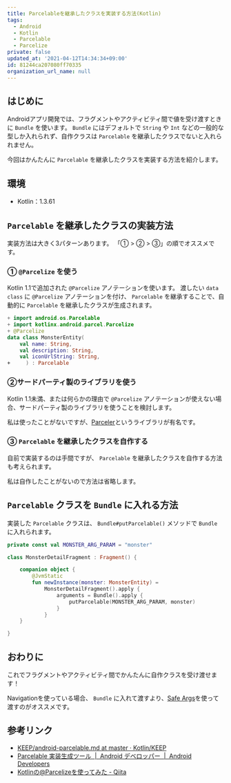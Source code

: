 ```yaml
---
title: Parcelableを継承したクラスを実装する方法(Kotlin)
tags:
  - Android
  - Kotlin
  - Parcelable
  - Parcelize
private: false
updated_at: '2021-04-12T14:34:34+09:00'
id: 81244ca207080ff70335
organization_url_name: null
---
```

## はじめに

Androidアプリ開発では、フラグメントやアクティビティ間で値を受け渡すときに `Bundle` を使います。
`Bundle` にはデフォルトで `String` や `Int` などの一般的な型しか入れられず、自作クラスは `Parcelable` を継承したクラスでないと入れられません。

今回はかんたんに `Parcelable` を継承したクラスを実装する方法を紹介します。

## 環境

- Kotlin：1.3.61

## `Parcelable` を継承したクラスの実装方法

実装方法は大きく3パターンあります。
「① > ② > ③」の順でオススメです。

### ① `@Parcelize` を使う

Kotlin 1.1で追加された `@Parcelize` アノテーションを使います。
渡したい `data class` に `@Parcelize` アノテーションを付け、 `Parcelable` を継承することで、自動的に `Parcelable` を継承したクラスが生成されます。

```diff_kotlin:MonsterEntity.kt
+ import android.os.Parcelable
+ import kotlinx.android.parcel.Parcelize
+ @Parcelize
data class MonsterEntity(
    val name: String,
    val description: String,
    val iconUrlString: String,
+     ) : Parcelable
```

### ②サードパーティ製のライブラリを使う

Kotlin 1.1未満、または何らかの理由で `@Parcelize` アノテーションが使えない場合、サードパーティ製のライブラリを使うことを検討します。

私は使ったことがないですが、[Parceler](https://github.com/johncarl81/parceler)というライブラリが有名です。

### ③ `Parcelable` を継承したクラスを自作する

自前で実装するのは手間ですが、 `Parcelable` を継承したクラスを自作する方法も考えられます。

私は自作したことがないので方法は省略します。

## `Parcelable` クラスを `Bundle` に入れる方法

実装した `Parcelable` クラスは、 `Bundle#putParcelable()` メソッドで `Bundle` に入れられます。

```kotlin:MonsterDetailFragment.kt
private const val MONSTER_ARG_PARAM = "monster"

class MonsterDetailFragment : Fragment() {

    companion object {
        @JvmStatic
        fun newInstance(monster: MonsterEntity) =
            MonsterDetailFragment().apply {
                arguments = Bundle().apply {
                    putParcelable(MONSTER_ARG_PARAM, monster)
                }
            }
    }

}
```

## おわりに

これでフラグメントやアクティビティ間でかんたんに自作クラスを受け渡せます！

Navigationを使っている場合、 `Bundle` に入れて渡すより、[Safe Args](https://developer.android.com/guide/navigation/navigation-pass-data?hl=ja#Safe-args)を使って渡すのがオススメです。

## 参考リンク

- [KEEP/android-parcelable.md at master · Kotlin/KEEP](https://github.com/Kotlin/KEEP/blob/master/proposals/extensions/android-parcelable.md)
- [Parcelable 実装生成ツール  |  Android デベロッパー  |  Android Developers](https://developer.android.com/kotlin/parcelize?hl=ja)
- [Kotlinの@Parcelizeを使ってみた - Qiita](https://qiita.com/ikemura23/items/1db32bb2b2396cbfe340)

